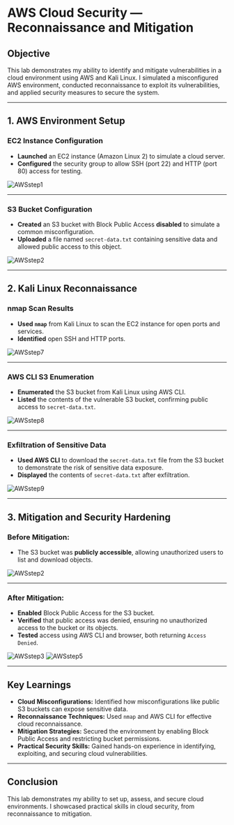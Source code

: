 # AWS Cloud Security — Reconnaissance and Mitigation

## Objective
This lab demonstrates my ability to identify and mitigate vulnerabilities in a cloud environment using AWS and Kali Linux. I simulated a misconfigured AWS environment, conducted reconnaissance to exploit its vulnerabilities, and applied security measures to secure the system.

---

## 1. AWS Environment Setup

### EC2 Instance Configuration
- **Launched** an EC2 instance (Amazon Linux 2) to simulate a cloud server.
- **Configured** the security group to allow SSH (port 22) and HTTP (port 80) access for testing.
  
![AWSstep1](https://github.com/user-attachments/assets/183dc35d-755b-44ce-a2e7-9cbb52d1042e)

---

### S3 Bucket Configuration
- **Created** an S3 bucket with Block Public Access **disabled** to simulate a common misconfiguration.
- **Uploaded** a file named `secret-data.txt` containing sensitive data and allowed public access to this object.

![AWSstep2](https://github.com/user-attachments/assets/78ed67b4-8a61-4703-b5b9-34f8124067e3)

---

## 2. Kali Linux Reconnaissance

### nmap Scan Results
- **Used `nmap`** from Kali Linux to scan the EC2 instance for open ports and services.
- **Identified** open SSH and HTTP ports.

![AWSstep7](https://github.com/user-attachments/assets/b80349bb-f60b-4077-8d77-cb45cbe9d3df)

---

### AWS CLI S3 Enumeration
- **Enumerated** the S3 bucket from Kali Linux using AWS CLI.
- **Listed** the contents of the vulnerable S3 bucket, confirming public access to `secret-data.txt`.

![AWSstep8](https://github.com/user-attachments/assets/f8954589-9637-4c7a-aa45-a7354ae8edb6)

---

### Exfiltration of Sensitive Data
- **Used AWS CLI** to download the `secret-data.txt` file from the S3 bucket to demonstrate the risk of sensitive data exposure.
- **Displayed** the contents of `secret-data.txt` after exfiltration.

![AWSstep9](https://github.com/user-attachments/assets/e43717ec-1b67-4d41-8a9c-668aceae551f)

---

## 3. Mitigation and Security Hardening

### Before Mitigation:
- The S3 bucket was **publicly accessible**, allowing unauthorized users to list and download objects.

![AWSstep2](https://github.com/user-attachments/assets/1830b6c8-4a91-45ad-8d1e-80db1f9535e3)

---

### After Mitigation:
- **Enabled** Block Public Access for the S3 bucket.
- **Verified** that public access was denied, ensuring no unauthorized access to the bucket or its objects.
- **Tested** access using AWS CLI and browser, both returning `Access Denied`.

![AWSstep3](https://github.com/user-attachments/assets/09758eed-e72d-42fa-bf93-874ae665d266)
![AWSstep5](https://github.com/user-attachments/assets/2cbc1c6c-041b-44cc-9822-5ab7acee9e82)

---

## Key Learnings
- **Cloud Misconfigurations:** Identified how misconfigurations like public S3 buckets can expose sensitive data.
- **Reconnaissance Techniques:** Used `nmap` and AWS CLI for effective cloud reconnaissance.
- **Mitigation Strategies:** Secured the environment by enabling Block Public Access and restricting bucket permissions.
- **Practical Security Skills:** Gained hands-on experience in identifying, exploiting, and securing cloud vulnerabilities.

---

## Conclusion
This lab demonstrates my ability to set up, assess, and secure cloud environments. I showcased practical skills in cloud security, from reconnaissance to mitigation.
